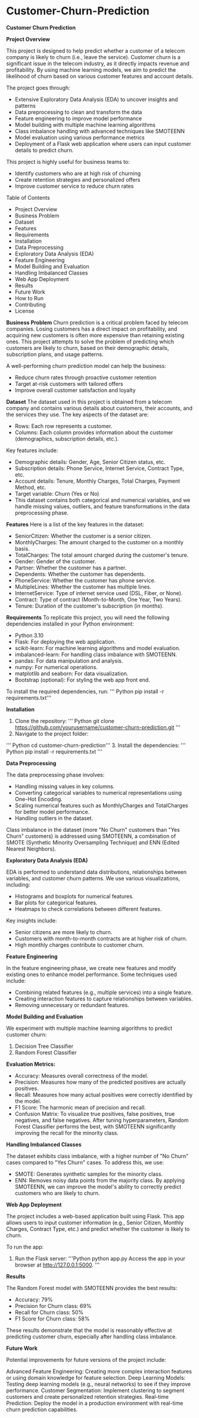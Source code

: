 # Customer-Churn-Prediction


**Customer Churn Prediction**

**Project Overview**

This project is designed to help predict whether a customer of a telecom company is likely to churn (i.e., leave the service). Customer churn is a significant issue in the telecom industry, as it directly impacts revenue and profitability. By using machine learning models, we aim to predict the likelihood of churn based on various customer features and account details.

The project goes through:

- Extensive Exploratory Data Analysis (EDA) to uncover insights and patterns
- Data preprocessing to clean and transform the data
- Feature engineering to improve model performance
- Model building with multiple machine learning algorithms
- Class imbalance handling with advanced techniques like SMOTEENN
- Model evaluation using various performance metrics
- Deployment of a Flask web application where users can input customer details to predict churn.

This project is highly useful for business teams to:
- Identify customers who are at high risk of churning
- Create retention strategies and personalized offers
- Improve customer service to reduce churn rates

Table of Contents
- Project Overview
- Business Problem
- Dataset
- Features
- Requirements
- Installation
- Data Preprocessing
- Exploratory Data Analysis (EDA)
- Feature Engineering
- Model Building and Evaluation
- Handling Imbalanced Classes
- Web App Deployment
- Results
- Future Work
- How to Run
- Contributing
- License

**Business Problem**
Churn prediction is a critical problem faced by telecom companies. Losing customers has a direct impact on profitability, and acquiring new customers is often more expensive than retaining existing ones. This project attempts to solve the problem of predicting which customers are likely to churn, based on their demographic details, subscription plans, and usage patterns.

A well-performing churn prediction model can help the business:
- Reduce churn rates through proactive customer retention
- Target at-risk customers with tailored offers
- Improve overall customer satisfaction and loyalty

**Dataset**
The dataset used in this project is obtained from a telecom company and contains various details about customers, their accounts, and the services they use. The key aspects of the dataset are:

- Rows: Each row represents a customer.
- Columns: Each column provides information about the customer (demographics, subscription details, etc.).
  
Key features include:
- Demographic details: Gender, Age, Senior Citizen status, etc.
- Subscription details: Phone Service, Internet Service, Contract Type, etc.
- Account details: Tenure, Monthly Charges, Total Charges, Payment Method, etc.
- Target variable: Churn (Yes or No)
- This dataset contains both categorical and numerical variables, and we handle missing values, outliers, and feature transformations in the 
  data preprocessing phase.

**Features**
Here is a list of the key features in the dataset:

- SeniorCitizen: Whether the customer is a senior citizen.
- MonthlyCharges: The amount charged to the customer on a monthly basis.
- TotalCharges: The total amount charged during the customer's tenure.
- Gender: Gender of the customer.
- Partner: Whether the customer has a partner.
- Dependents: Whether the customer has dependents.
- PhoneService: Whether the customer has phone service.
- MultipleLines: Whether the customer has multiple lines.
- InternetService: Type of internet service used (DSL, Fiber, or None).
- Contract: Type of contract (Month-to-Month, One Year, Two Years).
- Tenure: Duration of the customer's subscription (in months).

**Requirements**
To replicate this project, you will need the following dependencies installed in your Python environment:
- Python 3.10
- Flask: For deploying the web application.
- scikit-learn: For machine learning algorithms and model evaluation.
- imbalanced-learn: For handling class imbalance with SMOTEENN.
- pandas: For data manipulation and analysis.
- numpy: For numerical operations.
- matplotlib and seaborn: For data visualization.
- Bootstrap (optional): For styling the web app front end.
  
To install the required dependencies, run:
'''
Python
pip install -r requirements.txt'''

**Installation**
1. Clone the repository:
'''
Python
git clone https://github.com/yourusername/customer-churn-prediction.git
'''
2. Navigate to the project folder:

'''
Python
cd customer-churn-prediction'''
3. Install the dependencies:
'''
Python
pip install -r requirements.txt
'''

**Data Preprocessing**

The data preprocessing phase involves:
- Handling missing values in key columns.
- Converting categorical variables to numerical representations using One-Hot Encoding.
- Scaling numerical features such as MonthlyCharges and TotalCharges for better model performance.
- Handling outliers in the dataset.
  
Class imbalance in the dataset (more "No Churn" customers than "Yes Churn" customers) is addressed using SMOTEENN, a combination of SMOTE (Synthetic Minority Oversampling Technique) and ENN (Edited Nearest Neighbors).

**Exploratory Data Analysis (EDA)**

EDA is performed to understand data distributions, relationships between variables, and customer churn patterns. We use various visualizations, including:

- Histograms and boxplots for numerical features.
- Bar plots for categorical features.
- Heatmaps to check correlations between different features.
  
Key insights include:
- Senior citizens are more likely to churn.
- Customers with month-to-month contracts are at higher risk of churn.
- High monthly charges contribute to customer churn.

**Feature Engineering**

In the feature engineering phase, we create new features and modify existing ones to enhance model performance. Some techniques used include:

- Combining related features (e.g., multiple services) into a single feature.
- Creating interaction features to capture relationships between variables.
- Removing unnecessary or redundant features.

**Model Building and Evaluation**

We experiment with multiple machine learning algorithms to predict customer churn:
1. Decision Tree Classifier
2. Random Forest Classifier


**Evaluation Metrics:**

- Accuracy: Measures overall correctness of the model.
- Precision: Measures how many of the predicted positives are actually positives.
- Recall: Measures how many actual positives were correctly identified by the model.
- F1 Score: The harmonic mean of precision and recall.
- Confusion Matrix: To visualize true positives, false positives, true negatives, and false negatives.
After tuning hyperparameters, Random Forest Classifier performs the best, with SMOTEENN significantly improving the recall for the minority class.

**Handling Imbalanced Classes**

The dataset exhibits class imbalance, with a higher number of "No Churn" cases compared to "Yes Churn" cases. To address this, we use:

- SMOTE: Generates synthetic samples for the minority class.
- ENN: Removes noisy data points from the majority class.
By applying SMOTEENN, we can improve the model's ability to correctly predict customers who are likely to churn.

**Web App Deployment**

The project includes a web-based application built using Flask. This app allows users to input customer information (e.g., Senior Citizen, Monthly Charges, Contract Type, etc.) and predict whether the customer is likely to churn.

To run the app:

1. Run the Flask server:
'''Python
python app.py
Access the app in your browser at http://127.0.0.1:5000.
'''

**Results**

The Random Forest model with SMOTEENN provides the best results:
- Accuracy: 79%
- Precision for Churn class: 69%
- Recall for Churn class: 50%
- F1 Score for Churn class: 58%
  
These results demonstrate that the model is reasonably effective at predicting customer churn, especially after handling class imbalance.

**Future Work**

Potential improvements for future versions of the project include:

Advanced Feature Engineering: Creating more complex interaction features or using domain knowledge for feature selection.
Deep Learning Models: Testing deep learning models (e.g., neural networks) to see if they improve performance.
Customer Segmentation: Implement clustering to segment customers and create personalized retention strategies.
Real-time Prediction: Deploy the model in a production environment with real-time churn prediction capabilities.




